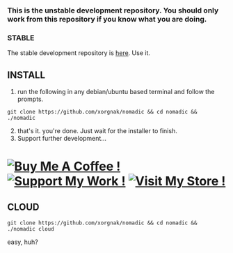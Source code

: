 ### This is the **unstable** development repository.  You should only work from this repository if you know what you are doing.
### STABLE
The stable development repository is [here](https://github.com/nomadic-linux/nomadic).  Use it.
## INSTALL
1. run the following in any debian/ubuntu based terminal and follow the prompts.
```
git clone https://github.com/xorgnak/nomadic && cd nomadic && ./nomadic
```
2. that's it.  you're done.  Just wait for the installer to finish.
3. Support further development...
# [![Buy Me A Coffee !](https://img.shields.io/badge/buy%20me%20a-coffee-1abc9c.svg)](https://www.buymeacoffee.com/maxcatman) [![Support My Work !](https://img.shields.io/badge/support%20my-work-1abc9c.svg)](https://www.patreon.com/zyphr) [![Visit My Store !](https://img.shields.io/badge/visit%20my-store-1abc9c.svg)](https://www.etsy.com/shop/tomorrowsfuture)
## CLOUD
```
git clone https://github.com/xorgnak/nomadic && cd nomadic && ./nomadic cloud
```
easy, huh?

